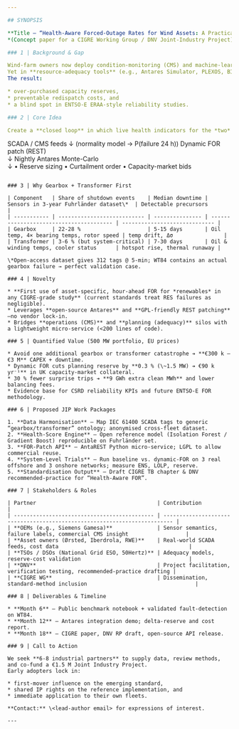 ```yaml
---

## SYNOPSIS

**Title – “Health-Aware Forced-Outage Rates for Wind Assets: A Practical Loop from Turbine Sensors to System Adequacy”**
*(Concept paper for a CIGRE Working Group / DNV Joint-Industry Project)*

### 1 | Background & Gap

Wind-farm owners now deploy condition-monitoring (CMS) and machine-learning models that reliably forecast failures of **gearboxes** and **step-up transformers**.
Yet in **resource-adequacy tools** (e.g., Antares Simulator, PLEXOS, BID3) these same turbines are still modelled with *static* forced-outage rates (FOR) or—even worse—assumed “perfectly available unless the wind stops.”
The result:

* over-purchased capacity reserves,
* preventable redispatch costs, and
* a blind spot in ENTSO-E ERAA-style reliability studies.

### 2 | Core Idea

Create a **closed loop** in which live health indicators for the *two* components that drive the longest or most frequent outages are converted, automatically and hour-by-hour, into an updated FOR that feeds straight into the adequacy model.

```
SCADA / CMS feeds
     ↓ (normality model → P(failure 24 h))
Dynamic FOR patch (REST)  
     ↓
Nightly Antares Monte-Carlo  
     ↓
• Reserve sizing
• Curtailment order
• Capacity-market bids
```

### 3 | Why Gearbox + Transformer First

| Component   | Share of shutdown events    | Median downtime | Sensors in 3-year Fuhrländer dataset\*  | Detectable precursors         |
| ----------- | --------------------------- | --------------- | --------------------------------------- | ----------------------------- |
| Gearbox     | 22-28 %                     | 5-15 days       | Oil temp, 4× bearing temps, rotor speed | temp drift, Δσ                |
| Transformer | 3-6 % (but system-critical) | 7-30 days       | Oil & winding temps, cooler status      | hotspot rise, thermal runaway |

\*Open-access dataset gives 312 tags @ 5-min; WT84 contains an actual gearbox failure → perfect validation case.

### 4 | Novelty

* **First use of asset-specific, hour-ahead FOR for *renewables* in any CIGRE-grade study** (current standards treat RES failures as negligible).
* Leverages **open-source Antares** and **GPL-friendly REST patching**—no vendor lock-in.
* Bridges **operations (CMS)** and **planning (adequacy)** silos with a lightweight micro-service (<200 lines of code).

### 5 | Quantified Value (500 MW portfolio, EU prices)

* Avoid one additional gearbox or transformer catastrophe ➔ **€300 k – €3 M** CAPEX + downtime.
* Dynamic FOR cuts planning reserve by **0.3 % (\~1.5 MW) ➔ €90 k yr⁻¹** in UK capacity-market collateral.
* 30 % fewer surprise trips ➔ **9 GWh extra clean MWh** and lower balancing fees.
* Evidence base for CSRD reliability KPIs and future ENTSO-E FOR methodology.

### 6 | Proposed JIP Work Packages

1. **Data Harmonisation** – Map IEC 61400 SCADA tags to generic “gearbox/transformer” ontology; anonymised cross-fleet dataset.
2. **Health-Score Engine** – Open reference model (Isolation Forest / Gradient Boost) reproducible on Fuhrländer set.
3. **FOR-Patch API** – AntaREST Python micro-service; LGPL to allow commercial reuse.
4. **System-Level Trials** – Run baseline vs. dynamic-FOR on 3 real offshore and 3 onshore networks; measure ENS, LOLP, reserve.
5. **Standardisation Output** – Draft CIGRE TB chapter & DNV recommended-practice for “Health-Aware FOR”.

### 7 | Stakeholders & Roles

| Partner                                      | Contribution                                                              |
| -------------------------------------------- | ------------------------------------------------------------------------- |
| **OEMs (e.g., Siemens Gamesa)**              | Sensor semantics, failure labels, commercial CMS insight                  |
| **Asset owners (Ørsted, Iberdrola, RWE)**    | Real-world SCADA feeds, cost data                                         |
| **TSOs / DSOs (National Grid ESO, 50Hertz)** | Adequacy models, reserve-cost validation                                  |
| **DNV**                                      | Project facilitation, verification testing, recommended-practice drafting |
| **CIGRE WG**                                 | Dissemination, standard-method inclusion                                  |

### 8 | Deliverables & Timeline

* **Month 6** – Public benchmark notebook + validated fault-detection on WT84.
* **Month 12** – Antares integration demo; delta-reserve and cost report.
* **Month 18** – CIGRE paper, DNV RP draft, open-source API release.

### 9 | Call to Action

We seek **6-8 industrial partners** to supply data, review methods, and co-fund a €1.5 M Joint Industry Project.
Early adopters lock in:

* first-mover influence on the emerging standard,
* shared IP rights on the reference implementation, and
* immediate application to their own fleets.

**Contact:** \<lead-author email> for expressions of interest.

---
```


